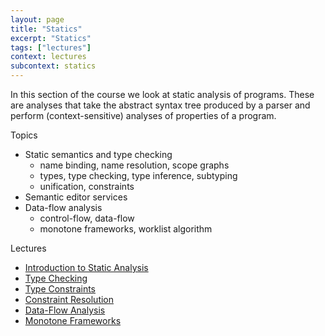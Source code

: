 ```yaml
---
layout: page
title: "Statics"
excerpt: "Statics"
tags: ["lectures"]
context: lectures
subcontext: statics
---
```


In this section of the course we look at static analysis of programs. These are analyses that take the abstract syntax tree produced by a parser and perform (context-sensitive) analyses of properties of a program.

Topics

  - Static semantics and type checking
    - name binding, name resolution, scope graphs
    - types, type checking, type inference, subtyping
    - unification, constraints
  - Semantic editor services
  - Data-flow analysis
    - control-flow, data-flow
    - monotone frameworks, worklist algorithm

Lectures

- [Introduction to Static Analysis](static-analysis)
- [Type Checking](type-checking)
- [Type Constraints](type-constraints)
- [Constraint Resolution](constraint-resolution)
- [Data-Flow Analysis](dataflow-analysis)
- [Monotone Frameworks](monotone-frameworks)
